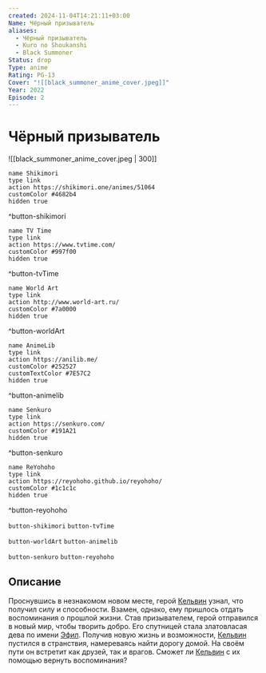 ```yaml
---
created: 2024-11-04T14:21:11+03:00
Name: Чёрный призыватель
aliases:
  - Чёрный призыватель
  - Kuro no Shoukanshi
  - Black Summoner
Status: drop
Type: anime
Rating: PG-13
Cover: "![[black_summoner_anime_cover.jpeg]]"
Year: 2022
Episode: 2
---
```


# Чёрный призыватель

![[black_summoner_anime_cover.jpeg | 300]]

```button
name Shikimori
type link
action https://shikimori.one/animes/51064
customColor #4682b4
hidden true
```
^button-shikimori

```button
name TV Time
type link
action https://www.tvtime.com/
customColor #997f00
hidden true
```
^button-tvTime

```button
name World Art
type link
action http://www.world-art.ru/
customColor #7a0000
hidden true
```
^button-worldArt

```button
name AnimeLib
type link
action https://anilib.me/
customColor #252527
customTextColor #7E57C2
hidden true
```
^button-animelib

```button
name Senkuro
type link
action https://senkuro.com/
customColor #191A21
hidden true
```
^button-senkuro

```button
name ReYohoho
type link
action https://reyohoho.github.io/reyohoho/
customColor #1c1c1c
hidden true
```
^button-reyohoho

`button-shikimori` `button-tvTime`

`button-worldArt` `button-animelib`

`button-senkuro` `button-reyohoho`

## Описание

Проснувшись в незнакомом новом месте, герой [Кельвин](https://shikimori.one/characters/169696-kelvin) узнал, что получил силу и способности. Взамен, однако, ему пришлось отдать воспоминания о прошлой жизни. Став призывателем, герой отправился в новый мир, чтобы творить добро. Его спутницей стала златовласая дева по имени [Эфил](https://shikimori.one/characters/206238-efil). Получив новую жизнь и возможности, [Кельвин](https://shikimori.one/characters/169696-kelvin) пустился в странствия, намереваясь найти дорогу домой. На своём пути он встретит как друзей, так и врагов. Сможет ли [Кельвин](https://shikimori.one/characters/169696-kelvin) с их помощью вернуть воспоминания?

